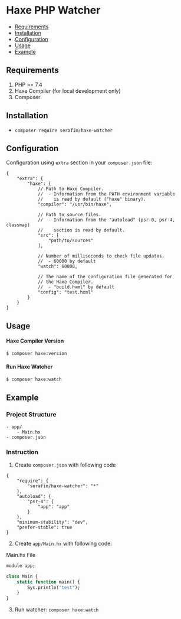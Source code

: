 # Haxe PHP Watcher

- [Requirements](#requirements)
- [Installation](#installation)
- [Configuration](#configuration)
- [Usage](#usage)
- [Example](#example)

## Requirements

1) PHP >= 7.4
2) Haxe Compiler (for local development only)
3) Composer

## Installation

- `composer require serafim/haxe-watcher`

## Configuration

Configuration using `extra` section in your `composer.json` file:

```json5
{
    "extra": {
        "haxe": {
            // Path to Haxe Compiler.
            //  - Information from the PATH environment variable 
            //    is read by default ("haxe" binary).
            "compiler": "/usr/bin/haxe",

            // Path to source files.
            //  - Information from the "autoload" (psr-0, psr-4, classmap) 
            //    section is read by default.
            "src": [
                "path/to/sources"
            ],
    
            // Number of milliseconds to check file updates.
            //  - 60000 by default
            "watch": 60000,
    
            // The name of the configuration file generated for 
            // the Haxe Compiler.
            //  - "build.hxml" by default
            "config": "test.hxml"
        }
    }
}
```

## Usage

#### Haxe Compiler Version

```bash
$ composer haxe:version
```

#### Run Haxe Watcher

```bash
$ composer haxe:watch
```

## Example

### Project Structure

```
- app/
    - Main.hx
- composer.json
```

### Instruction

1) Create `composer.json` with following code

```json5
{
    "require": {
        "serafim/haxe-watcher": "*"
    },
    "autoload": {
        "psr-4": {
            "app": "app"
        }
    },
    "minimum-stability": "dev",
    "prefer-stable": true
}
```

2) Create `app/Main.hx` with following code:

Main.hx File

```haxe
module app;

class Main {
    static function main() {
        Sys.println("test");
    }
}
```

3) Run watcher: `composer haxe:watch`
